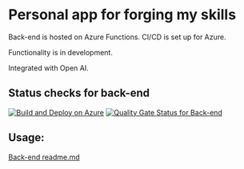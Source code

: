 # Personal app for forging my skills

Back-end is hosted on Azure Functions. CI/CD is set up for Azure.

Functionality is in development.

Integrated with Open AI.

## Status checks for back-end
[![Build and Deploy on Azure](https://github.com/ArtyProf/ArtyApp/actions/workflows/backend_deployment.yml/badge.svg?branch=master)](https://github.com/ArtyProf/Telegram-bot-from-Arty_Prof/actions/workflows/backend_deployment.yml)
[![Quality Gate Status for Back-end](https://sonarcloud.io/api/project_badges/measure?project=ArtyProf_Arty-App&metric=alert_status)](https://sonarcloud.io/summary/overall?id=ArtyProf_Arty-App)

## Usage:
[Back-end readme.md](https://github.com/ArtyProf/Arty-App/blob/feature/Change_file_structure/api/README.md)
